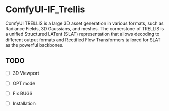 # ComfyUI-IF_Trellis
ComfyUI TRELLIS is a large 3D asset generation in various formats, such as Radiance Fields, 3D Gaussians, and meshes. The cornerstone of TRELLIS is a unified Structured LATent (SLAT) representation that allows decoding to different output formats and Rectified Flow Transformers tailored for SLAT as the powerful backbones. 

## TODO
- [ ] 3D Viewport 
- [ ] OPT mode
- [ ] Fix BUGS
- [ ] Installation

